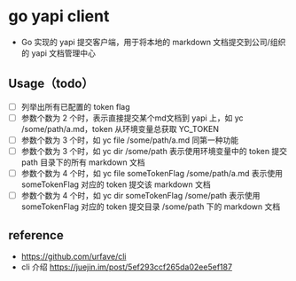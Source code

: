 # go yapi client
* Go 实现的 yapi 提交客户端，用于将本地的 markdown 文档提交到公司/组织的 yapi 文档管理中心

## Usage（todo）
* [ ] 列举出所有已配置的 token flag
* [ ] 参数个数为 2 个时，表示直接提交某个md文档到 yapi 上，如 yc /some/path/a.md，token 从环境变量总获取 YC_TOKEN
* [ ] 参数个数为 3 个时，如 yc file /some/path/a.md 同第一种功能
* [ ] 参数个数为 3 个时，如 yc dir /some/path 表示使用环境变量中的 token 提交 path 目录下的所有 markdown 文档
* [ ] 参数个数为 4 个时，如 yc file someTokenFlag /some/path/a.md 表示使用 someTokenFlag 对应的 token 提交该 markdown 文档
* [ ] 参数个数为 4 个时，如 yc dir someTokenFlag /some/path 表示使用 someTokenFlag 对应的 token 提交目录 /some/path 下的 markdown 文档

## reference
* https://github.com/urfave/cli
* cli 介绍 https://juejin.im/post/5ef293ccf265da02ee5ef187
